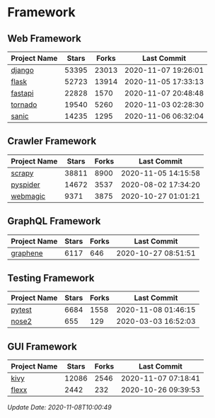 # Framework

## Web Framework
| Project Name | Stars | Forks | Last Commit |
| ------------ | ----- | ----- | ----------- |
| [django](https://github.com/django/django) | 53395 | 23013 | 2020-11-07 19:26:01 |
| [flask](https://github.com/pallets/flask) | 52723 | 13914 | 2020-11-05 17:33:13 |
| [fastapi](https://github.com/tiangolo/fastapi) | 22828 | 1570 | 2020-11-07 20:48:48 |
| [tornado](https://github.com/tornadoweb/tornado) | 19540 | 5260 | 2020-11-03 02:28:30 |
| [sanic](https://github.com/huge-success/sanic) | 14235 | 1295 | 2020-11-06 06:32:04 |

## Crawler Framework
| Project Name | Stars | Forks | Last Commit |
| ------------ | ----- | ----- | ----------- |
| [scrapy](https://github.com/scrapy/scrapy) | 38811 | 8900 | 2020-11-05 14:15:58 |
| [pyspider](https://github.com/binux/pyspider) | 14672 | 3537 | 2020-08-02 17:34:20 |
| [webmagic](https://github.com/code4craft/webmagic) | 9371 | 3875 | 2020-10-27 01:01:21 |

## GraphQL Framework
| Project Name | Stars | Forks | Last Commit |
| ------------ | ----- | ----- | ----------- |
| [graphene](https://github.com/graphql-python/graphene) | 6117 | 646 | 2020-10-27 08:51:51 |

## Testing Framework
| Project Name | Stars | Forks | Last Commit |
| ------------ | ----- | ----- | ----------- |
| [pytest](https://github.com/pytest-dev/pytest) | 6684 | 1558 | 2020-11-08 01:46:15 |
| [nose2](https://github.com/nose-devs/nose2) | 655 | 129 | 2020-03-03 16:52:03 |

## GUI Framework
| Project Name | Stars | Forks | Last Commit |
| ------------ | ----- | ----- | ----------- |
| [kivy](https://github.com/kivy/kivy) | 12086 | 2546 | 2020-11-07 07:18:41 |
| [flexx](https://github.com/flexxui/flexx) | 2442 | 232 | 2020-10-26 09:39:53 |

*Update Date: 2020-11-08T10:00:49*